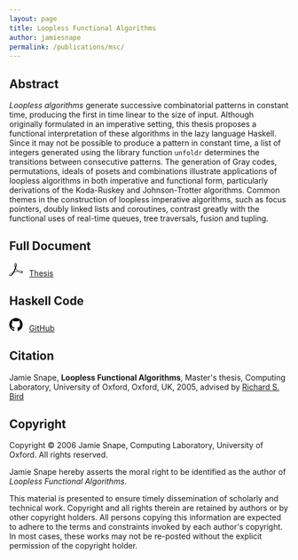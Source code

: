 ```yaml
---
layout: page
title: Loopless Functional Algorithms
author: jamiesnape
permalink: /publications/msc/
---
```


## Abstract

*Loopless algorithms* generate successive combinatorial patterns in constant
time, producing the first in time linear to the size of input. Although
originally formulated in an imperative setting, this thesis proposes a
functional interpretation of these algorithms in the lazy language Haskell.
Since it may not be possible to produce a pattern in constant time, a list of
integers generated using the library function `unfoldr` determines the
transitions between consecutive patterns. The generation of Gray codes,
permutations, ideals of posets and combinations illustrate applications of
loopless algorithms in both imperative and functional form, particularly
derivations of the Koda-Ruskey and Johnson-Trotter algorithms. Common themes in
the construction of loopless imperative algorithms, such as focus pointers,
doubly linked lists and coroutines, contrast greatly with the functional uses of
real-time queues, tree traversals, fusion and tupling.

## Full Document

[![Adobe Acrobat Reader Logo](/assets/adobeacrobatreader.png)](assets/publications/msc/thesis.pdf) &nbsp; [Thesis](assets/publications/msc/thesis.pdf)

## Haskell Code

[![GitHub Logo](/assets/github.png)](https://github.com/snape/Loopless-Functional-Algorithms) &nbsp; [GitHub](https://github.com/snape/Loopless-Functional-Algorithms)

## Citation

Jamie Snape, **Loopless Functional Algorithms**, Master's thesis, Computing Laboratory, University of Oxford, Oxford, UK, 2005, advised by [Richard S. Bird](http://www.cs.ox.ac.uk/people/richard.bird/)

## Copyright

Copyright © 2006 Jamie Snape, Computing Laboratory, University of Oxford. All
rights reserved.

Jamie Snape hereby asserts the moral right to be identified as the author of
*Loopless Functional Algorithms*.

This material is presented to ensure timely dissemination of scholarly and
technical work. Copyright and all rights therein are retained by authors or by
other copyright holders. All persons copying this information are expected to
adhere to the terms and constraints invoked by each author's copyright. In most
cases, these works may not be re-posted without the explicit permission of the
copyright holder.
